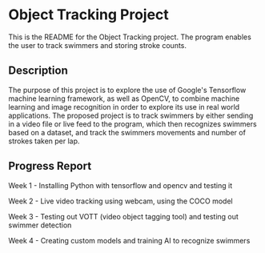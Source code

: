 # Object Tracking Project

This is the README for the Object Tracking project. The program enables the user to track swimmers and storing stroke counts.


## Description

The purpose of this project is to explore the use of Google's Tensorflow machine learning framework, as well as OpenCV, to combine machine learning and image recognition in order to explore its use in real world applications. The proposed project is to track swimmers by either sending in a video file or live feed to the program, which then recognizes swimmers based on a dataset, and track the swimmers movements and number of strokes taken per lap.


## Progress Report
Week 1 - Installing Python with tensorflow and opencv and testing it

Week 2 - Live video tracking using webcam, using the COCO model

Week 3 - Testing out VOTT (video object tagging tool) and testing out swimmer detection

Week 4 - Creating custom models and training AI to recognize swimmers


